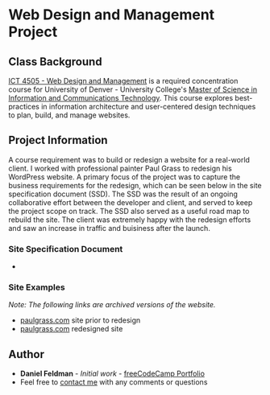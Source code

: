 # Web Design and Management Project

## Class Background
[ICT 4505 - Web Design and Management](https://universitycollege.du.edu/courses/coursesdetail.cfm?degreecode=ict&coursenum=4505) is a required concentration course for University of Denver - University College's [Master of Science in Information and Communications Technology](https://universitycollege.du.edu/ict/degree/masters/web-design-and-development-online/degreeid/400). This course explores best-practices in information architecture and user-centered design techniques to plan, build, and manage websites.

## Project Information
A course requirement was to build or redesign a website for a real-world client. I worked with professional painter Paul Grass to redesign his WordPress website. A primary focus of the project was to capture the business requirements for the redesign, which can be seen below in the site specification document (SSD). The SSD was the result of an ongoing collaborative effort between the developer and client, and served to keep the project scope on track. The SSD also served as a useful road map to rebuild the site. The client was extremely happy with the redesign efforts and saw an increase in traffic and buisiness after the launch.   

### Site Specification Document
- []()

### Site Examples
_Note: The following links are archived versions of the website._  
- [paulgrass.com](https://web.archive.org/web/20141218055230/http://paulgrass.com/) site prior to redesign
- [paulgrass.com](https://web.archive.org/web/20160310191444/http://paulgrass.com/) redesigned site

## Author

* **Daniel Feldman** - *Initial work* - [freeCodeCamp Portfolio](https://feldbot.github.io/fcc-portfolio/)
* Feel free to [contact me](mailto:feldbot@gmail.com) with any comments or questions

